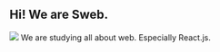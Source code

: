 ## Hi! We are Sweb.
<img src="https://github.com/KGU-REACT/.github/blob/master/profile/sweb_banner.png"/>
We are studying all about web. Especially React.js.
